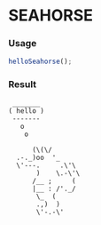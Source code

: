 
SEAHORSE
===

### Usage

```js
helloSeahorse();
```

### Result

```
 _______
( hello )
 -------
   o
    o

      (\(\/
  .-._)oo  '_
  \'---.     .\'\
       )    \.-\'\
      /__ ;     (
      |__ : /'._/
       \_  (
       .,)  )
       \'-.-\'

```
    